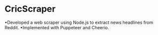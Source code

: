 # CricScraper
•Developed a web scraper using Node.js to extract news headlines from Reddit. 
•Implemented with Puppeteer and Cheerio.
